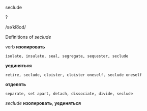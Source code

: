 seclude

?

/səˈklo͞od/

Definitions of _seclude_

verb
**изолировать**

    isolate, insulate, seal, segregate, sequester, seclude
**уединяться**

    retire, seclude, cloister, cloister oneself, seclude oneself
**отделять**

    separate, set apart, detach, dissociate, divide, seclude

_seclude_
**изолировать**, **уединяться**